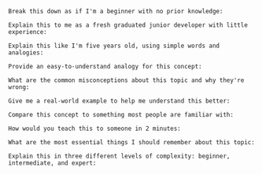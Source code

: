 ```text
Break this down as if I'm a beginner with no prior knowledge:
```

```text
Explain this to me as a fresh graduated junior developer with little experience: 
```

```text
Explain this like I'm five years old, using simple words and analogies: 
```

```text
Provide an easy-to-understand analogy for this concept:
```

```text
What are the common misconceptions about this topic and why they're wrong: 
```

```text
Give me a real-world example to help me understand this better:
```

```text
Compare this concept to something most people are familiar with: 
```

```text
How would you teach this to someone in 2 minutes:
```

```text
What are the most essential things I should remember about this topic:
```

```text
Explain this in three different levels of complexity: beginner, intermediate, and expert:
```